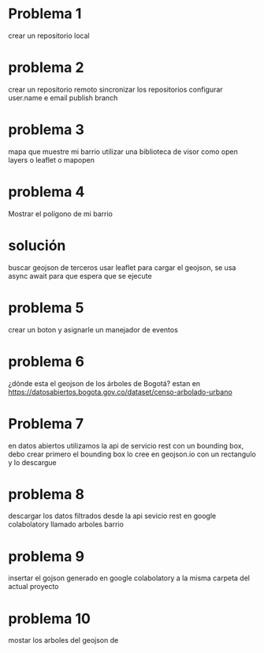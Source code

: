 # Problema 1
crear un repositorio local
# problema 2
crear un repositorio remoto
sincronizar los repositorios
configurar user.name e email
publish branch
# problema 3
mapa que muestre mi barrio
utilizar una biblioteca de visor como open layers o leaflet o mapopen
# problema 4
Mostrar el polígono de mi barrio 
# solución 
buscar geojson de terceros
usar leaflet para cargar el geojson, se usa async await para que espera que se ejecute
# problema 5
crear un boton y asignarle un manejador de eventos
# problema 6 
¿dónde esta el geojson de los árboles de Bogotá?
estan en https://datosabiertos.bogota.gov.co/dataset/censo-arbolado-urbano
# Problema 7
en datos abiertos utilizamos la api de servicio rest con un bounding box, debo crear primero el bounding box lo cree en geojson.io con un  rectangulo y lo descargue
# problema 8
descargar los datos filtrados desde la api sevicio rest en google colabolatory llamado arboles barrio
# problema 9 
insertar el gojson generado en google colabolatory a la misma carpeta del actual proyecto
# problema 10 
mostar los arboles del geojson de 
